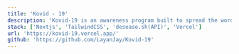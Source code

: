 ```yaml
---
title: 'Kovid - 19'
description: 'Kovid-19 is an awareness program built to spread the word to be safe and be informed of the correct data around the globe. #Coronavirus #Covid-19. Mainly built with Nextjs, TailwindCSS, desease.sh (API) and hosted at Vercel'
stack: ['Nextjs', 'TailwindCSS', 'desease.sh(API)', 'Vercel']
url: 'https://kovid-19.vercel.app/'
github: 'https://github.com/LayanJay/Kovid-19'
---
```

